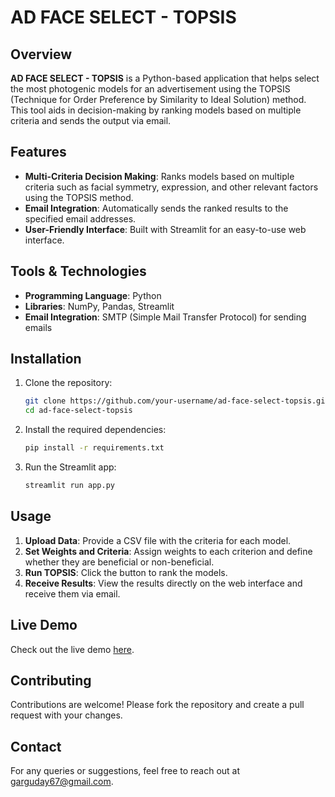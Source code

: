 # AD FACE SELECT - TOPSIS

## Overview
**AD FACE SELECT - TOPSIS** is a Python-based application that helps select the most photogenic models for an advertisement using the TOPSIS (Technique for Order Preference by Similarity to Ideal Solution) method. This tool aids in decision-making by ranking models based on multiple criteria and sends the output via email.

## Features
- **Multi-Criteria Decision Making**: Ranks models based on multiple criteria such as facial symmetry, expression, and other relevant factors using the TOPSIS method.
- **Email Integration**: Automatically sends the ranked results to the specified email addresses.
- **User-Friendly Interface**: Built with Streamlit for an easy-to-use web interface.

## Tools & Technologies
- **Programming Language**: Python
- **Libraries**: NumPy, Pandas, Streamlit
- **Email Integration**: SMTP (Simple Mail Transfer Protocol) for sending emails

## Installation

1. Clone the repository:
    ```bash
    git clone https://github.com/your-username/ad-face-select-topsis.git
    cd ad-face-select-topsis
    ```

2. Install the required dependencies:
    ```bash
    pip install -r requirements.txt
    ```

3. Run the Streamlit app:
    ```bash
    streamlit run app.py
    ```

## Usage
1. **Upload Data**: Provide a CSV file with the criteria for each model.
2. **Set Weights and Criteria**: Assign weights to each criterion and define whether they are beneficial or non-beneficial.
3. **Run TOPSIS**: Click the button to rank the models.
4. **Receive Results**: View the results directly on the web interface and receive them via email.

## Live Demo
Check out the live demo [here]([https://your-demo-link.com](https://youtu.be/8IxcKFrT1ig?si=LgtZimqcho2NXeV7)).

## Contributing
Contributions are welcome! Please fork the repository and create a pull request with your changes.

## Contact
For any queries or suggestions, feel free to reach out at [garguday67@gmail.com](mailto:garguday67@gmail.com).

